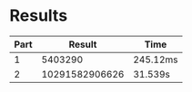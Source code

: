 # Results

| Part | Result | Time |
| --- | --- | --- |
| 1 | 5403290 | 245.12ms |
| 2 | 10291582906626 | 31.539s |
